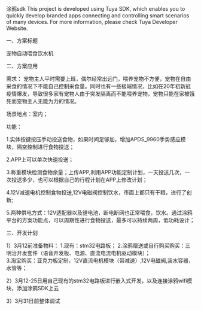 涂鸦sdk This project is developed using Tuya SDK, which enables you to quickly develop branded apps connecting and controlling smart scenarios of many devices. For more information, please check Tuya Developer Website.

一、方案标题

宠物自动喂食饮水机

二、方案应用

需求：
宠物主人平时需要上班，偶尔经常出远门，喂养宠物不方便，宠物在自由采食的情况下不能自己控制采食量。同时也有一些极端情况，比如在20年初新冠疫情爆发，导致很多家有宠物人由于突发隔离而不能喂养宠物，宠物只能在家被饿死而宠物主人无能为力的情况。 

场景地点：室内；

功能：

1.实体按键按压手动投送食物，如果时间足够加，增加APDS_9960手势感应模块，隔空控制进行食物投送；

2.APP上可以单次快速投送；

3.称重模块检测食物余量；上传APP,利用APP功能定制计划，一天投送几次，一次投送多少，也可以根据自己的行程计划在APP上修改计划；

4.12V减速电机控制食物投送,12V电磁阀控制饮水，市面上都只有干粮，进行了创新;

5.两种供电方式：12V适配器以及锂电池，断电断网也正常喂食，饮水。通过涂鸦平台的方案功能点，可以周期性进行食物投送，最多可以持续两周，低功耗设计；



三、开发计划

1）3月12前准备物料：  1.现有：stm32电路板；
                      2.涂鸦赠送或自行购买购买：三明治开发套件（语音开发板、电源、直流电流电机驱动模块）；                  
                      3.淘宝购买：亚克力板定制，12V直流电机模块（带减速）,12V电磁阀,装水容器，水管等；

2）3月12-25日用自己现有的stm32电路板进行嵌入式开发，以及连接涂鸦wifi模块，添加涂鸦SDK上云

3）3月31日前整体调试
